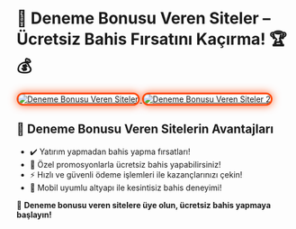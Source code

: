 <h1>🎯 Deneme Bonusu Veren Siteler – Ücretsiz Bahis Fırsatını Kaçırma! 🏆💰</h1>

<a href="https://heylink.me/bonusdunyasi/" title="Deneme Bonusu Veren Siteler">
  <img src="https://i.ibb.co/YjtLwQ8/cats.jpg" alt="Deneme Bonusu Veren Siteler" style="max-width: 100%; border: 3px solid #ff4500; border-radius: 15px; box-shadow: 0px 0px 15px rgba(255, 69, 0, 0.8);">
</a>

<a href="https://heylink.me/bonusdunyasi/" title="Deneme Bonusu Veren Siteler 2">
  <img src="https://i.ibb.co/VHdrjnQ/df.jpg" alt="Deneme Bonusu Veren Siteler 2" style="max-width: 100%; border: 3px solid #ff4500; border-radius: 15px; box-shadow: 0px 0px 15px rgba(255, 69, 0, 0.8);">
</a>

<h2>🚀 Deneme Bonusu Veren Sitelerin Avantajları</h2>
<ul>
  <li>✔️ Yatırım yapmadan bahis yapma fırsatları!</li>
  <li>🎁 Özel promosyonlarla ücretsiz bahis yapabilirsiniz!</li>
  <li>⚡️ Hızlı ve güvenli ödeme işlemleri ile kazançlarınızı çekin!</li>
  <li>📱 Mobil uyumlu altyapı ile kesintisiz bahis deneyimi!</li>
</ul>

<p>💎 <strong>Deneme bonusu veren sitelere üye olun, ücretsiz bahis yapmaya başlayın!</strong></p>

<meta name="description" content="Deneme bonusu veren siteler ile yatırım yapmadan bahis yapma fırsatını yakalayın! Ücretsiz bahis yaparak kazanmaya başlayın!" />
